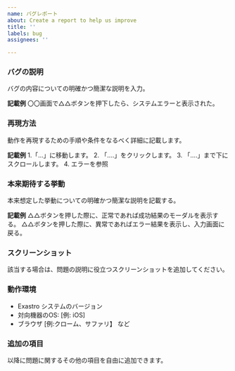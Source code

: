 ```yaml
---
name: バグレポート
about: Create a report to help us improve
title: ''
labels: bug
assignees: ''

---
```


### バグの説明
バグの内容についての明確かつ簡潔な説明を入力。

**記載例**
〇〇画面で△△ボタンを押下したら、システムエラーと表示された。

### 再現方法
動作を再現するための手順や条件をなるべく詳細に記載します。

**記載例**
1.「...」に移動します。
2. 「....」をクリックします。
3. 「....」まで下にスクロールします。
4. エラーを参照

### 本来期待する挙動
本来想定した挙動についての明確かつ簡潔な説明を記載する。

**記載例**
△△ボタンを押した際に、正常であれば成功結果のモーダルを表示する。
△△ボタンを押した際に、異常であればエラー結果を表示し、入力画面に戻る。

### スクリーンショット
該当する場合は、問題の説明に役立つスクリーンショットを追加してください。

### 動作環境
 - Exastro システムのバージョン
 - 対向機器のOS: [例: iOS]
 - ブラウザ [例:クローム、サファリ】
など

### 追加の項目
以降に問題に関するその他の項目を自由に追加できます。
